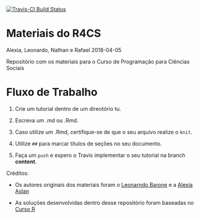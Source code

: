 [![Travis-CI Build Status](https://travis-ci.org/R4CS/material.svg?branch=master)](https://travis-ci.org/R4CS/material)

Materiais do R4CS
================
Alexia, Leonardo, Nathan e Rafael
2018-04-05

Repositório com os materiais para o Curso de Programação para Ciências Sociais

Fluxo de Trabalho
=======================

1. Crie um tutorial dentro de um direotório tu.

2. Escreva um .md ou .Rmd.

3. Caso utilize um .Rmd, certifique-se de que o seu arquivo realize o `knit`.

4. Utilize `##` para marcar títulos de seções no seu documento.

5. Faça um `push` e espero o Travis implementar o seu tutorial na branch __content__.

Créditos:

- Os autores originais dos materiais foram o [Leonarndo Barone](https://github.com/leobarone) e a [Alexia Aslan](https://github.com/alexiaaslan)

- As soluções desenvolvidas dentro desse repositório foram baseadas no [Curso R](https://github.com/curso-r) 